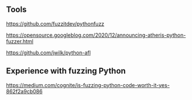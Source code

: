 
## Tools

<https://github.com/fuzzitdev/pythonfuzz>

<https://opensource.googleblog.com/2020/12/announcing-atheris-python-fuzzer.html>

<https://github.com/jwilk/python-afl>

## Experience with fuzzing Python

<https://medium.com/cognite/is-fuzzing-python-code-worth-it-yes-862f2a9cb086>
